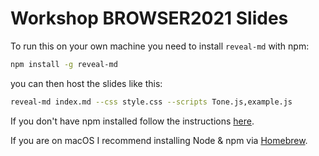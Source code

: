 # Workshop BROWSER2021 Slides

To run this on your own machine you need to install `reveal-md` with npm:

```bash
npm install -g reveal-md
```

you can then host the slides like this:

```bash
reveal-md index.md --css style.css --scripts Tone.js,example.js
```

If you don't have npm installed follow the instructions [here](https://nodejs.org/en/download/).

If you are on macOS I recommend installing Node & npm via [Homebrew](https://brew.sh/).